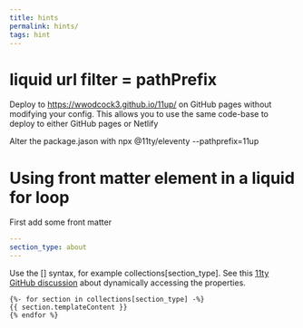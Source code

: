 ```yaml
---
title: hints
permalink: hints/
tags: hint
---
```


# liquid url filter = pathPrefix

Deploy to https://wwodcock3.github.io/11up/ on GitHub pages without modifying your config. This allows you to use the same code-base to deploy to either GitHub pages or Netlify

Alter the package.jason with npx @11ty/eleventy --pathprefix=11up

# Using front matter element in a liquid for loop

First add some front matter 

~~~yaml
---
section_type: about
---
~~~

Use the [] syntax, for example collections[section_type]. See this [11ty GitHub discussion](https://github.com/11ty/eleventy/discussions/2028) about dynamically accessing the properties.

~~~liquid
{%- for section in collections[section_type] -%}
{{ section.templateContent }}
{% endfor %}
~~~
